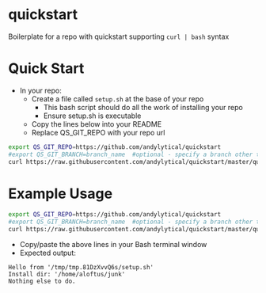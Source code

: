 # quickstart
Boilerplate for a repo with quickstart supporting `curl | bash` syntax

# Quick Start
- In your repo:
  - Create a file called `setup.sh` at the base of your repo
    - This bash script should do all the work of installing your repo
    - Ensure setup.sh is executable
  - Copy the lines below into your README
  - Replace QS_GIT_REPO with your repo url
```bash
export QS_GIT_REPO=https://github.com/andylytical/quickstart
#export QS_GIT_BRANCH=branch_name  #optional - specify a branch other than master
curl https://raw.githubusercontent.com/andylytical/quickstart/master/quickstart.sh | bash
```

# Example Usage
```bash
export QS_GIT_REPO=https://github.com/andylytical/quickstart
#export QS_GIT_BRANCH=branch_name  #optional - specify a branch other than master
curl https://raw.githubusercontent.com/andylytical/quickstart/master/quickstart.sh | bash
```
- Copy/paste the above lines in your Bash terminal window
- Expected output:
```
Hello from '/tmp/tmp.81DzXvvQ6s/setup.sh'
Install dir: '/home/aloftus/junk'
Nothing else to do.
```
